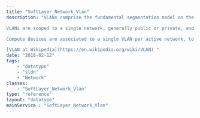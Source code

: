 ```yaml
---
title: "SoftLayer_Network_Vlan"
description: "VLANs comprise the fundamental segmentation model on the network, isolating customer networks from one another. 

VLANs are scoped to a single network, generally public or private, and a pod. Through association to a single VLAN, assigned subnets are routed on the network to provide IP address connectivity. 

Compute devices are associated to a single VLAN per active network, to which the Primary IP Address and containing Primary Subnet belongs. Additional VLANs may be associated to bare metal devices using VLAN trunking. 

[VLAN at Wikipedia](https://en.wikipedia.org/wiki/VLAN) "
date: "2018-02-12"
tags:
    - "datatype"
    - "sldn"
    - "Network"
classes:
    - "SoftLayer_Network_Vlan"
type: "reference"
layout: "datatype"
mainService : "SoftLayer_Network_Vlan"
---
```

